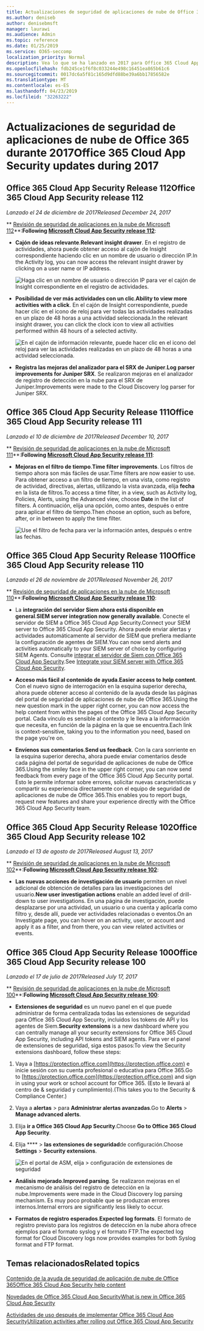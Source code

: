 ```yaml
---
title: Actualizaciones de seguridad de aplicaciones de nube de Office 365 durante 2017
ms.author: deniseb
author: denisebmsft
manager: laurawi
ms.audience: Admin
ms.topic: reference
ms.date: 01/25/2019
ms.service: O365-seccomp
localization_priority: Normal
description: Vea lo que se ha lanzado en 2017 para Office 365 Cloud App Security
ms.openlocfilehash: fdb245ce1f6f8c033244e498c16451ea865b61c6
ms.sourcegitcommit: 0017dc6a5f81c165d9dfd88be39a6bb17856582e
ms.translationtype: MT
ms.contentlocale: es-ES
ms.lasthandoff: 04/23/2019
ms.locfileid: "32263222"
---
```

# <a name="office-365-cloud-app-security-updates-during-2017"></a><span data-ttu-id="129a3-103">Actualizaciones de seguridad de aplicaciones de nube de Office 365 durante 2017</span><span class="sxs-lookup"><span data-stu-id="129a3-103">Office 365 Cloud App Security updates during 2017</span></span>
    
## <a name="office-365-cloud-app-security-release-112"></a><span data-ttu-id="129a3-104">Office 365 Cloud App Security Release 112</span><span class="sxs-lookup"><span data-stu-id="129a3-104">Office 365 Cloud App Security release 112</span></span>

<span data-ttu-id="129a3-105">*Lanzado el 24 de diciembre de 2017*</span><span class="sxs-lookup"><span data-stu-id="129a3-105">*Released December 24, 2017*</span></span> 
  
<span data-ttu-id="129a3-106">\*\* [Revisión de seguridad de aplicaciones en la nube de Microsoft 112](https://docs.microsoft.com/cloud-app-security/release-notes#cloud-app-security-release-112)\*\*:</span><span class="sxs-lookup"><span data-stu-id="129a3-106">**Following [Microsoft Cloud App Security release 112](https://docs.microsoft.com/cloud-app-security/release-notes#cloud-app-security-release-112)**:</span></span> 
  
- <span data-ttu-id="129a3-107">**Cajón de ideas relevante**.</span><span class="sxs-lookup"><span data-stu-id="129a3-107">**Relevant insight drawer**.</span></span> <span data-ttu-id="129a3-108">En el registro de actividades, ahora puede obtener acceso al cajón de Insight correspondiente haciendo clic en un nombre de usuario o dirección IP.</span><span class="sxs-lookup"><span data-stu-id="129a3-108">In the Activity log, you can now access the relevant insight drawer by clicking on a user name or IP address.</span></span> 
    
    ![Haga clic en un nombre de usuario o dirección IP para ver el cajón de Insight correspondiente en el registro de actividades.](media/8e32b3fa-8c0c-4c5e-b248-fe7d7e1b516d.png)
  
- <span data-ttu-id="129a3-110">**Posibilidad de ver más actividades con un clic**.</span><span class="sxs-lookup"><span data-stu-id="129a3-110">**Ability to view more activities with a click**.</span></span> <span data-ttu-id="129a3-111">En el cajón de Insight correspondiente, puede hacer clic en el icono de reloj para ver todas las actividades realizadas en un plazo de 48 horas a una actividad seleccionada.</span><span class="sxs-lookup"><span data-stu-id="129a3-111">In the relevant insight drawer, you can click the clock icon to view all activities performed within 48 hours of a selected activity.</span></span> 
    
    ![En el cajón de información relevante, puede hacer clic en el icono del reloj para ver las actividades realizadas en un plazo de 48 horas a una actividad seleccionada.](media/c6c96aa0-98e5-4205-8873-45f8d6fd0843.png)
  
- <span data-ttu-id="129a3-113">**Registra las mejoras del analizador para el SRX de Juniper**.</span><span class="sxs-lookup"><span data-stu-id="129a3-113">**Log parser improvements for Juniper SRX**.</span></span> <span data-ttu-id="129a3-114">Se realizaron mejoras en el analizador de registro de detección en la nube para el SRX de Juniper.</span><span class="sxs-lookup"><span data-stu-id="129a3-114">Improvements were made to the Cloud Discovery log parser for Juniper SRX.</span></span> 
    
## <a name="office-365-cloud-app-security-release-111"></a><span data-ttu-id="129a3-115">Office 365 Cloud App Security Release 111</span><span class="sxs-lookup"><span data-stu-id="129a3-115">Office 365 Cloud App Security release 111</span></span>

<span data-ttu-id="129a3-116">*Lanzado el 10 de diciembre de 2017*</span><span class="sxs-lookup"><span data-stu-id="129a3-116">*Released December 10, 2017*</span></span> 
  
<span data-ttu-id="129a3-117">\*\* [Revisión de seguridad de aplicaciones en la nube de Microsoft 111](https://docs.microsoft.com/cloud-app-security/release-notes#cloud-app-security-release-111)\*\*:</span><span class="sxs-lookup"><span data-stu-id="129a3-117">**Following [Microsoft Cloud App Security release 111](https://docs.microsoft.com/cloud-app-security/release-notes#cloud-app-security-release-111)**:</span></span> 
  
- <span data-ttu-id="129a3-118">**Mejoras en el filtro de tiempo**.</span><span class="sxs-lookup"><span data-stu-id="129a3-118">**Time filter improvements**.</span></span> <span data-ttu-id="129a3-119">Los filtros de tiempo ahora son más fáciles de usar.</span><span class="sxs-lookup"><span data-stu-id="129a3-119">Time filters are now easier to use.</span></span> <span data-ttu-id="129a3-120">Para obtener acceso a un filtro de tiempo, en una vista, como registro de actividad, directivas, alertas, utilizando la vista avanzada, elija **fecha** en la lista de filtros.</span><span class="sxs-lookup"><span data-stu-id="129a3-120">To access a time filter, in a view, such as Activity log, Policies, Alerts, using the Advanced view, choose **Date** in the list of filters.</span></span> <span data-ttu-id="129a3-121">A continuación, elija una opción, como antes, después o entre para aplicar el filtro de tiempo.</span><span class="sxs-lookup"><span data-stu-id="129a3-121">Then choose an option, such as before, after, or in between to apply the time filter.</span></span> 
    
    ![Use el filtro de fecha para ver la información antes, después o entre las fechas.](media/9dbb2a10-f68f-413b-8b4e-88911152cb92.png)
  
## <a name="office-365-cloud-app-security-release-110"></a><span data-ttu-id="129a3-123">Office 365 Cloud App Security Release 110</span><span class="sxs-lookup"><span data-stu-id="129a3-123">Office 365 Cloud App Security release 110</span></span>

<span data-ttu-id="129a3-124">*Lanzado el 26 de noviembre de 2017*</span><span class="sxs-lookup"><span data-stu-id="129a3-124">*Released November 26, 2017*</span></span> 
  
<span data-ttu-id="129a3-125">\*\* [Revisión de seguridad de aplicaciones en la nube de Microsoft 110](https://docs.microsoft.com/cloud-app-security/release-notes#cloud-app-security-release-110)\*\*:</span><span class="sxs-lookup"><span data-stu-id="129a3-125">**Following [Microsoft Cloud App Security release 110](https://docs.microsoft.com/cloud-app-security/release-notes#cloud-app-security-release-110)**:</span></span> 
  
- <span data-ttu-id="129a3-126">La **integración del servidor Siem ahora está disponible en general**.</span><span class="sxs-lookup"><span data-stu-id="129a3-126">**SIEM server integration now generally available**.</span></span> <span data-ttu-id="129a3-127">Conecte el servidor de SIEM a Office 365 Cloud App Security.</span><span class="sxs-lookup"><span data-stu-id="129a3-127">Connect your SIEM server to Office 365 Cloud App Security.</span></span> <span data-ttu-id="129a3-128">Ahora puede enviar alertas y actividades automáticamente al servidor de SIEM que prefiera mediante la configuración de agentes de SIEM.</span><span class="sxs-lookup"><span data-stu-id="129a3-128">You can now send alerts and activities automatically to your SIEM server of choice by configuring SIEM Agents.</span></span> <span data-ttu-id="129a3-129">Consulte [integrar el servidor de Siem con Office 365 Cloud App Security](integrate-your-siem-server-with-office-365-cas.md).</span><span class="sxs-lookup"><span data-stu-id="129a3-129">See [Integrate your SIEM server with Office 365 Cloud App Security](integrate-your-siem-server-with-office-365-cas.md).</span></span>
    
- <span data-ttu-id="129a3-130">**Acceso más fácil al contenido de ayuda**.</span><span class="sxs-lookup"><span data-stu-id="129a3-130">**Easier access to help content**.</span></span> <span data-ttu-id="129a3-131">Con el nuevo signo de interrogación en la esquina superior derecha, ahora puede obtener acceso al contenido de la ayuda desde las páginas del portal de seguridad de aplicaciones de nube de Office 365.</span><span class="sxs-lookup"><span data-stu-id="129a3-131">Using the new question mark in the upper right corner, you can now access the help content from within the pages of the Office 365 Cloud App Security portal.</span></span> <span data-ttu-id="129a3-132">Cada vínculo es sensible al contexto y le lleva a la información que necesita, en función de la página en la que se encuentra.</span><span class="sxs-lookup"><span data-stu-id="129a3-132">Each link is context-sensitive, taking you to the information you need, based on the page you're on.</span></span> 
    
- <span data-ttu-id="129a3-133">**Envíenos sus comentarios**.</span><span class="sxs-lookup"><span data-stu-id="129a3-133">**Send us feedback**.</span></span> <span data-ttu-id="129a3-134">Con la cara sonriente en la esquina superior derecha, ahora puede enviar comentarios desde cada página del portal de seguridad de aplicaciones de nube de Office 365.</span><span class="sxs-lookup"><span data-stu-id="129a3-134">Using the smiley face in the upper right corner, you can now send feedback from every page of the Office 365 Cloud App Security portal.</span></span> <span data-ttu-id="129a3-135">Esto le permite informar sobre errores, solicitar nuevas características y compartir su experiencia directamente con el equipo de seguridad de aplicaciones de nube de Office 365.</span><span class="sxs-lookup"><span data-stu-id="129a3-135">This enables you to report bugs, request new features and share your experience directly with the Office 365 Cloud App Security team.</span></span> 
    
## <a name="office-365-cloud-app-security-release-102"></a><span data-ttu-id="129a3-136">Office 365 Cloud App Security Release 102</span><span class="sxs-lookup"><span data-stu-id="129a3-136">Office 365 Cloud App Security release 102</span></span>

<span data-ttu-id="129a3-137">*Lanzado el 13 de agosto de 2017*</span><span class="sxs-lookup"><span data-stu-id="129a3-137">*Released August 13, 2017*</span></span> 
  
<span data-ttu-id="129a3-138">\*\* [Revisión de seguridad de aplicaciones en la nube de Microsoft 102](https://docs.microsoft.com/cloud-app-security/release-notes#cloud-app-security-release-102)\*\*:</span><span class="sxs-lookup"><span data-stu-id="129a3-138">**Following [Microsoft Cloud App Security release 102](https://docs.microsoft.com/cloud-app-security/release-notes#cloud-app-security-release-102)**:</span></span> 
  
- <span data-ttu-id="129a3-139">**Las nuevas acciones de investigación de usuario** permiten un nivel adicional de obtención de detalles para las investigaciones del usuario.</span><span class="sxs-lookup"><span data-stu-id="129a3-139">**New user investigation actions** enable an added level of drill-down to user investigations.</span></span> <span data-ttu-id="129a3-140">En una página de investigación, puede desplazarse por una actividad, un usuario o una cuenta y aplicarla como filtro y, desde allí, puede ver actividades relacionadas o eventos.</span><span class="sxs-lookup"><span data-stu-id="129a3-140">On an Investigate page, you can hover on an activity, user, or account and apply it as a filter, and from there, you can view related activities or events.</span></span> 
    
## <a name="office-365-cloud-app-security-release-100"></a><span data-ttu-id="129a3-141">Office 365 Cloud App Security Release 100</span><span class="sxs-lookup"><span data-stu-id="129a3-141">Office 365 Cloud App Security release 100</span></span>

<span data-ttu-id="129a3-142">*Lanzado el 17 de julio de 2017*</span><span class="sxs-lookup"><span data-stu-id="129a3-142">*Released July 17, 2017*</span></span> 
  
<span data-ttu-id="129a3-143">\*\* [Revisión de seguridad de aplicaciones en la nube de Microsoft 100](https://docs.microsoft.com/cloud-app-security/release-notes#cloud-app-security-release-100)\*\*:</span><span class="sxs-lookup"><span data-stu-id="129a3-143">**Following [Microsoft Cloud App Security release 100](https://docs.microsoft.com/cloud-app-security/release-notes#cloud-app-security-release-100)**:</span></span> 
  
- <span data-ttu-id="129a3-144">**Extensiones de seguridad** es un nuevo panel en el que puede administrar de forma centralizada todas las extensiones de seguridad para Office 365 Cloud App Security, incluidos los tokens de API y los agentes de Siem.</span><span class="sxs-lookup"><span data-stu-id="129a3-144">**Security extensions** is a new dashboard where you can centrally manage all your security extensions for Office 365 Cloud App Security, including API tokens and SIEM agents.</span></span> <span data-ttu-id="129a3-145">Para ver el panel de extensiones de seguridad, siga estos pasos:</span><span class="sxs-lookup"><span data-stu-id="129a3-145">To view the Security extensions dashboard, follow these steps:</span></span> 
    
1. <span data-ttu-id="129a3-146">Vaya a [https://protection.office.com](https://protection.office.com) e inicie sesión con su cuenta profesional o educativa para Office 365.</span><span class="sxs-lookup"><span data-stu-id="129a3-146">Go to [https://protection.office.com](https://protection.office.com) and sign in using your work or school account for Office 365.</span></span> <span data-ttu-id="129a3-147">(Esto le llevará al centro de &amp; seguridad y cumplimiento).</span><span class="sxs-lookup"><span data-stu-id="129a3-147">(This takes you to the Security &amp; Compliance Center.)</span></span> 
    
2. <span data-ttu-id="129a3-148">Vaya a **alertas** \> para **Administrar alertas avanzadas**.</span><span class="sxs-lookup"><span data-stu-id="129a3-148">Go to **Alerts** \> **Manage advanced alerts**.</span></span>
    
3. <span data-ttu-id="129a3-149">Elija **ir a Office 365 Cloud App Security**.</span><span class="sxs-lookup"><span data-stu-id="129a3-149">Choose **Go to Office 365 Cloud App Security**.</span></span>
  
4. <span data-ttu-id="129a3-150">Elija \*\*\*\* \> **las extensiones de seguridad**de configuración.</span><span class="sxs-lookup"><span data-stu-id="129a3-150">Choose **Settings** \> **Security extensions**.</span></span>
    
    ![En el portal de ASM, elija \> configuración de extensiones de seguridad](media/f03d47a1-91ff-41b9-9baf-b514cffe41a8.png)
  
- <span data-ttu-id="129a3-152">**Análisis mejorado**.</span><span class="sxs-lookup"><span data-stu-id="129a3-152">**Improved parsing**.</span></span> <span data-ttu-id="129a3-153">Se realizaron mejoras en el mecanismo de análisis del registro de detección en la nube.</span><span class="sxs-lookup"><span data-stu-id="129a3-153">Improvements were made in the Cloud Discovery log parsing mechanism.</span></span> <span data-ttu-id="129a3-154">Es muy poco probable que se produzcan errores internos.</span><span class="sxs-lookup"><span data-stu-id="129a3-154">Internal errors are significantly less likely to occur.</span></span> 
    
- <span data-ttu-id="129a3-155">**Formatos de registro esperados**.</span><span class="sxs-lookup"><span data-stu-id="129a3-155">**Expected log formats**.</span></span> <span data-ttu-id="129a3-156">El formato de registro previsto para los registros de detección en la nube ahora ofrece ejemplos para el formato syslog y el formato FTP.</span><span class="sxs-lookup"><span data-stu-id="129a3-156">The expected log format for Cloud Discovery logs now provides examples for both Syslog format and FTP format.</span></span> 
    
## <a name="related-topics"></a><span data-ttu-id="129a3-157">Temas relacionados</span><span class="sxs-lookup"><span data-stu-id="129a3-157">Related topics</span></span>

[<span data-ttu-id="129a3-158">Contenido de la ayuda de seguridad de aplicación de nube de Office 365</span><span class="sxs-lookup"><span data-stu-id="129a3-158">Office 365 Cloud App Security help content</span></span>](office-365-cas-help.md)

[<span data-ttu-id="129a3-159">Novedades de Office 365 Cloud App Security</span><span class="sxs-lookup"><span data-stu-id="129a3-159">What is new in Office 365 Cloud App Security</span></span>](new-in-office-365-cas.md)
  
[<span data-ttu-id="129a3-160">Actividades de uso después de implementar Office 365 Cloud App Security</span><span class="sxs-lookup"><span data-stu-id="129a3-160">Utilization activities after rolling out Office 365 Cloud App Security</span></span>](utilization-activities-for-ocas.md)

